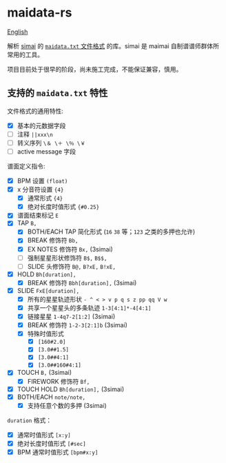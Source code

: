 # maidata-rs

[English](README.en.md)

解析 [simai] 的 [`maidata.txt` 文件格式][format] 的库。simai 是 maimai 自制谱谱师群体所常用的工具。

[simai]: https://w.atwiki.jp/simai/
[format]: https://w.atwiki.jp/simai/pages/25.html

项目目前处于很早的阶段，尚未施工完成，不能保证兼容，慎用。

## 支持的 `maidata.txt` 特性

文件格式的通用特性:

* [x] 基本的元数据字段
* [ ] 注释 `||xxx\n`
* [ ] 转义序列 `\＆ \＋ \％ \￥`
* [ ] active message 字段

谱面定义指令:

* [x] BPM 设置 `(float)`
* [x] x 分音符设置 `{4}`
    - [x] 通常形式 `{4}`
    - [x] 绝对长度时值形式 `{#0.25}`
* [x] 谱面结束标记 `E`
* [x] TAP `B,`
    - [x] BOTH/EACH TAP 简化形式 (`16` `38` 等；`123` 之类的多押也允许)
    - [x] BREAK 修饰符 `Bb,`
    - [x] EX NOTES 修饰符 `Bx,` (3simai)
    - [ ] 强制星星形状修饰符 `B$,` `B$$,`
    - [ ] SLIDE 头修饰符 `B@,` `B?xE,` `B!xE,`
* [x] HOLD `Bh[duration],`
    - [x] BREAK 修饰符 `Bbh[duration],` (3simai)
* [x] SLIDE `FxE[duration],`
    - [x] 所有的星星轨迹形状 `- ^ < > v p q s z pp qq V w`
    - [x] 共享一个星星头的多条轨迹 `1-3[4:1]*-4[4:1]`
    - [x] 链接星星 `1-4q7-2[1:2]` (3simai)
    - [x] BREAK 修饰符 `1-2-3[2:1]b` (3simai)
    - [x] 特殊时值形式
        - [x] `[160#2.0]`
        - [x] `[3.0##1.5]`
        - [x] `[3.0##4:1]`
        - [x] `[3.0##160#4:1]`
* [x] TOUCH `B,` (3simai)
    - [x] FIREWORK 修饰符 `Bf,`
* [x] TOUCH HOLD `Bh[duration],` (3simai)
* [x] BOTH/EACH `note/note,`
    - [x] 支持任意个数的多押 (3simai)

`duration` 格式：

* [x] 通常时值形式 `[x:y]`
* [x] 绝对长度时值形式 `[#sec]`
* [x] BPM 通常时值形式 `[bpm#x:y]`
